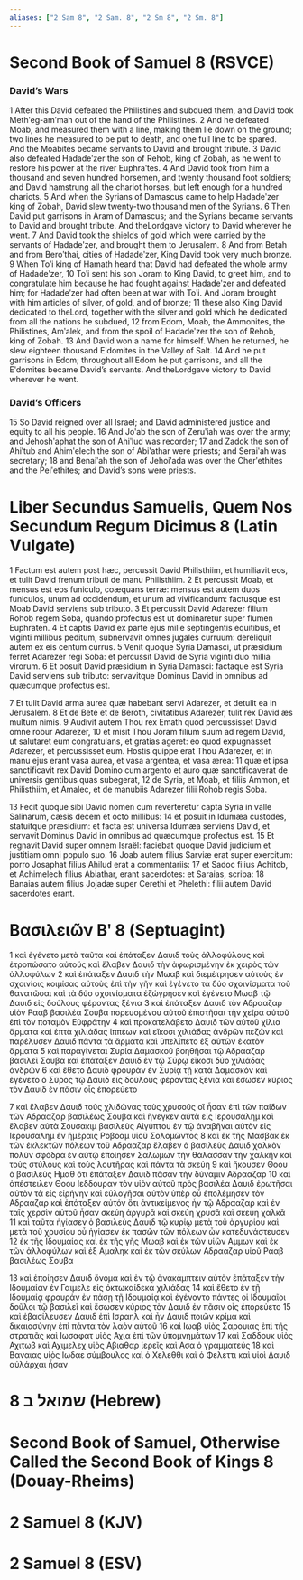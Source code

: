 ```yaml
---
aliases: ["2 Sam 8", "2 Sam. 8", "2 Sm 8", "2 Sm. 8"]
---
```



# Second Book of Samuel 8 (RSVCE)

### David’s Wars
1 After this David defeated the Philistines and subdued them, and David took Methʹeg-amʹmah out of the hand of the Philistines.
2 And he defeated Moab, and measured them with a line, making them lie down on the ground; two lines he measured to be put to death, and one full line to be spared. And the Moabites became servants to David and brought tribute.
3 David also defeated Hadadeʹzer the son of Rehob, king of Zobah, as he went to restore his power at the river Euphraʹtes.
4 And David took from him a thousand and seven hundred horsemen, and twenty thousand foot soldiers; and David hamstrung all the chariot horses, but left enough for a hundred chariots.
5 And when the Syrians of Damascus came to help Hadadeʹzer king of Zobah, David slew twenty-two thousand men of the Syrians.
6 Then David put garrisons in Aram of Damascus; and the Syrians became servants to David and brought tribute. And theLordgave victory to David wherever he went.
7 And David took the shields of gold which were carried by the servants of Hadadeʹzer, and brought them to Jerusalem.
8 And from Betah and from Beroʹthai, cities of Hadadeʹzer, King David took very much bronze.
9 When Toʹi king of Hamath heard that David had defeated the whole army of Hadadeʹzer,
10 Toʹi sent his son Joram to King David, to greet him, and to congratulate him because he had fought against Hadadeʹzer and defeated him; for Hadadeʹzer had often been at war with Toʹi. And Joram brought with him articles of silver, of gold, and of bronze;
11 these also King David dedicated to theLord, together with the silver and gold which he dedicated from all the nations he subdued,
12 from Edom, Moab, the Ammonites, the Philistines, Amʹalek, and from the spoil of Hadadeʹzer the son of Rehob, king of Zobah.
13 And David won a name for himself. When he returned, he slew eighteen thousand Eʹdomites in the Valley of Salt.
14 And he put garrisons in Edom; throughout all Edom he put garrisons, and all the Eʹdomites became David’s servants. And theLordgave victory to David wherever he went.
### David’s Officers
15 So David reigned over all Israel; and David administered justice and equity to all his people.
16 And Joʹab the son of Zeruʹiah was over the army; and Jehoshʹaphat the son of Ahiʹlud was recorder;
17 and Zadok the son of Ahiʹtub and Ahimʹelech the son of Abiʹathar were priests; and Seraiʹah was secretary;
18 and Benaiʹah the son of Jehoiʹada was over the Cherʹethites and the Pelʹethites; and David’s sons were priests.


# Liber Secundus Samuelis, Quem Nos Secundum Regum Dicimus 8 (Latin Vulgate)

1 Factum est autem post hæc, percussit David Philisthiim, et humiliavit eos, et tulit David frenum tributi de manu Philisthiim.
2 Et percussit Moab, et mensus est eos funiculo, coæquans terræ: mensus est autem duos funiculos, unum ad occidendum, et unum ad vivificandum: factusque est Moab David serviens sub tributo.
3 Et percussit David Adarezer filium Rohob regem Soba, quando profectus est ut dominaretur super flumen Euphraten.
4 Et captis David ex parte ejus mille septingentis equitibus, et viginti millibus peditum, subnervavit omnes jugales curruum: dereliquit autem ex eis centum currus.
5 Venit quoque Syria Damasci, ut præsidium ferret Adarezer regi Soba: et percussit David de Syria viginti duo millia virorum.
6 Et posuit David præsidium in Syria Damasci: factaque est Syria David serviens sub tributo: servavitque Dominus David in omnibus ad quæcumque profectus est.

7 Et tulit David arma aurea quæ habebant servi Adarezer, et detulit ea in Jerusalem.
8 Et de Bete et de Beroth, civitatibus Adarezer, tulit rex David æs multum nimis.
9 Audivit autem Thou rex Emath quod percussisset David omne robur Adarezer,
10 et misit Thou Joram filium suum ad regem David, ut salutaret eum congratulans, et gratias ageret: eo quod expugnasset Adarezer, et percussisset eum. Hostis quippe erat Thou Adarezer, et in manu ejus erant vasa aurea, et vasa argentea, et vasa ærea:
11 quæ et ipsa sanctificavit rex David Domino cum argento et auro quæ sanctificaverat de universis gentibus quas subegerat,
12 de Syria, et Moab, et filiis Ammon, et Philisthiim, et Amalec, et de manubiis Adarezer filii Rohob regis Soba.

13 Fecit quoque sibi David nomen cum reverteretur capta Syria in valle Salinarum, cæsis decem et octo millibus:
14 et posuit in Idumæa custodes, statuitque præsidium: et facta est universa Idumæa serviens David, et servavit Dominus David in omnibus ad quæcumque profectus est.
15 Et regnavit David super omnem Israël: faciebat quoque David judicium et justitiam omni populo suo.
16 Joab autem filius Sarviæ erat super exercitum: porro Josaphat filius Ahilud erat a commentariis:
17 et Sadoc filius Achitob, et Achimelech filius Abiathar, erant sacerdotes: et Saraias, scriba:
18 Banaias autem filius Jojadæ super Cerethi et Phelethi: filii autem David sacerdotes erant.


# Βασιλειῶν Βʹ 8 (Septuagint)

1 καὶ ἐγένετο μετὰ ταῦτα καὶ ἐπάταξεν Δαυιδ τοὺς ἀλλοφύλους καὶ ἐτροπώσατο αὐτούς καὶ ἔλαβεν Δαυιδ τὴν ἀφωρισμένην ἐκ χειρὸς τῶν ἀλλοφύλων
2 καὶ ἐπάταξεν Δαυιδ τὴν Μωαβ καὶ διεμέτρησεν αὐτοὺς ἐν σχοινίοις κοιμίσας αὐτοὺς ἐπὶ τὴν γῆν καὶ ἐγένετο τὰ δύο σχοινίσματα τοῦ θανατῶσαι καὶ τὰ δύο σχοινίσματα ἐζώγρησεν καὶ ἐγένετο Μωαβ τῷ Δαυιδ εἰς δούλους φέροντας ξένια
3 καὶ ἐπάταξεν Δαυιδ τὸν Αδρααζαρ υἱὸν Ρααβ βασιλέα Σουβα πορευομένου αὐτοῦ ἐπιστῆσαι τὴν χεῖρα αὐτοῦ ἐπὶ τὸν ποταμὸν Εὐφράτην
4 καὶ προκατελάβετο Δαυιδ τῶν αὐτοῦ χίλια ἅρματα καὶ ἑπτὰ χιλιάδας ἱππέων καὶ εἴκοσι χιλιάδας ἀνδρῶν πεζῶν καὶ παρέλυσεν Δαυιδ πάντα τὰ ἅρματα καὶ ὑπελίπετο ἐξ αὐτῶν ἑκατὸν ἅρματα
5 καὶ παραγίνεται Συρία Δαμασκοῦ βοηθῆσαι τῷ Αδρααζαρ βασιλεῖ Σουβα καὶ ἐπάταξεν Δαυιδ ἐν τῷ Σύρῳ εἴκοσι δύο χιλιάδας ἀνδρῶν
6 καὶ ἔθετο Δαυιδ φρουρὰν ἐν Συρίᾳ τῇ κατὰ Δαμασκόν καὶ ἐγένετο ὁ Σύρος τῷ Δαυιδ εἰς δούλους φέροντας ξένια καὶ ἔσωσεν κύριος τὸν Δαυιδ ἐν πᾶσιν οἷς ἐπορεύετο

7 καὶ ἔλαβεν Δαυιδ τοὺς χλιδῶνας τοὺς χρυσοῦς οἳ ἦσαν ἐπὶ τῶν παίδων τῶν Αδρααζαρ βασιλέως Σουβα καὶ ἤνεγκεν αὐτὰ εἰς Ιερουσαλημ καὶ ἔλαβεν αὐτὰ Σουσακιμ βασιλεὺς Αἰγύπτου ἐν τῷ ἀναβῆναι αὐτὸν εἰς Ιερουσαλημ ἐν ἡμέραις Ροβοαμ υἱοῦ Σολομῶντος
8 καὶ ἐκ τῆς Μασβακ ἐκ τῶν ἐκλεκτῶν πόλεων τοῦ Αδρααζαρ ἔλαβεν ὁ βασιλεὺς Δαυιδ χαλκὸν πολὺν σφόδρα ἐν αὐτῷ ἐποίησεν Σαλωμων τὴν θάλασσαν τὴν χαλκῆν καὶ τοὺς στύλους καὶ τοὺς λουτῆρας καὶ πάντα τὰ σκεύη
9 καὶ ἤκουσεν Θοου ὁ βασιλεὺς Ημαθ ὅτι ἐπάταξεν Δαυιδ πᾶσαν τὴν δύναμιν Αδρααζαρ
10 καὶ ἀπέστειλεν Θοου Ιεδδουραν τὸν υἱὸν αὐτοῦ πρὸς βασιλέα Δαυιδ ἐρωτῆσαι αὐτὸν τὰ εἰς εἰρήνην καὶ εὐλογῆσαι αὐτὸν ὑπὲρ οὗ ἐπολέμησεν τὸν Αδρααζαρ καὶ ἐπάταξεν αὐτόν ὅτι ἀντικείμενος ἦν τῷ Αδρααζαρ καὶ ἐν ταῖς χερσὶν αὐτοῦ ἦσαν σκεύη ἀργυρᾶ καὶ σκεύη χρυσᾶ καὶ σκεύη χαλκᾶ
11 καὶ ταῦτα ἡγίασεν ὁ βασιλεὺς Δαυιδ τῷ κυρίῳ μετὰ τοῦ ἀργυρίου καὶ μετὰ τοῦ χρυσίου οὗ ἡγίασεν ἐκ πασῶν τῶν πόλεων ὧν κατεδυνάστευσεν
12 ἐκ τῆς Ιδουμαίας καὶ ἐκ τῆς γῆς Μωαβ καὶ ἐκ τῶν υἱῶν Αμμων καὶ ἐκ τῶν ἀλλοφύλων καὶ ἐξ Αμαληκ καὶ ἐκ τῶν σκύλων Αδρααζαρ υἱοῦ Ρααβ βασιλέως Σουβα

13 καὶ ἐποίησεν Δαυιδ ὄνομα καὶ ἐν τῷ ἀνακάμπτειν αὐτὸν ἐπάταξεν τὴν Ιδουμαίαν ἐν Γαιμελε εἰς ὀκτωκαίδεκα χιλιάδας
14 καὶ ἔθετο ἐν τῇ Ιδουμαίᾳ φρουράν ἐν πάσῃ τῇ Ιδουμαίᾳ καὶ ἐγένοντο πάντες οἱ Ιδουμαῖοι δοῦλοι τῷ βασιλεῖ καὶ ἔσωσεν κύριος τὸν Δαυιδ ἐν πᾶσιν οἷς ἐπορεύετο
15 καὶ ἐβασίλευσεν Δαυιδ ἐπὶ Ισραηλ καὶ ἦν Δαυιδ ποιῶν κρίμα καὶ δικαιοσύνην ἐπὶ πάντα τὸν λαὸν αὐτοῦ
16 καὶ Ιωαβ υἱὸς Σαρουιας ἐπὶ τῆς στρατιᾶς καὶ Ιωσαφατ υἱὸς Αχια ἐπὶ τῶν ὑπομνημάτων
17 καὶ Σαδδουκ υἱὸς Αχιτωβ καὶ Αχιμελεχ υἱὸς Αβιαθαρ ἱερεῖς καὶ Ασα ὁ γραμματεύς
18 καὶ Βαναιας υἱὸς Ιωδαε σύμβουλος καὶ ὁ Χελεθθι καὶ ὁ Φελεττι καὶ υἱοὶ Δαυιδ αὐλάρχαι ἦσαν


# 8 שמואל ב (Hebrew)


# Second Book of Samuel, Otherwise Called the Second Book of Kings 8 (Douay-Rheims)


# 2 Samuel 8 (KJV)


# 2 Samuel 8 (ESV)

